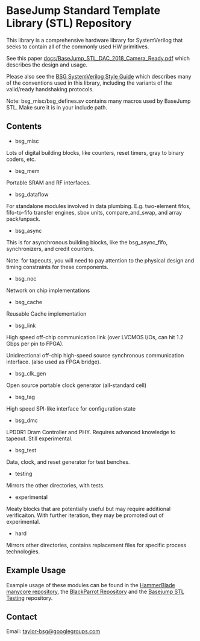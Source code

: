 # BaseJump Standard Template Library (STL) Repository

This library is a comprehensive hardware library for SystemVerilog that seeks to
contain all of the commonly used HW primitives. 

See this paper [docs/BaseJump_STL_DAC_2018_Camera_Ready.pdf](https://github.com/bespoke-silicon-group/basejump_stl/blob/master/docs/BaseJump_STL_DAC_2018_Camera_Ready.pdf)
which describes the design and usage.

Please also see the [BSG SystemVerilog Style Guide](https://docs.google.com/document/d/1xA5XUzBtz_D6aSyIBQUwFk_kSUdckrfxa2uzGjMgmCU/edit#) which describes many of the conventions used in this library, including the variants of the valid/ready handshaking protocols.

Note: bsg_misc/bsg_defines.sv contains many macros used by BaseJump STL. Make sure it is in your include path.

## Contents

* bsg_misc

 Lots of digital building blocks, like counters, reset timers, gray to binary coders, etc.
 
* bsg_mem

Portable SRAM and RF interfaces.

* bsg_dataflow

For standalone modules involved in data plumbing. E.g. two-element fifos, fifo-to-fifo transfer engines,
sbox units, compare_and_swap, and array pack/unpack.

* bsg_async

This is for asynchronous building blocks, like the bsg_async_fifo, synchronizers, and credit counters.

Note: for tapeouts, you will need to pay attention to the physical design and timing constraints for these components.

* bsg_noc

Network on chip implementations

* bsg_cache

Reusable Cache implementation

* bsg_link

High speed off-chip communication link (over LVCMOS I/Os, can hit 1.2 Gbps per pin to FPGA).

Unidirectional off-chip high-speed source synchronous communication interface. (also used as FPGA bridge).

* bsg_clk_gen

Open source portable clock generator (all-standard cell)

* bsg_tag

High speed SPI-like interface for configuration state

* bsg_dmc

LPDDR1 Dram Controller and PHY.
Requires advanced knowledge to tapeout. Still experimental.
 
* bsg_test

Data, clock, and reset generator for test benches.

* testing


Mirrors the other directories, with tests.

* experimental

Meaty blocks that are potentially useful but may require additional verificaiton.  With further iteration, they may be promoted out of experimental.

* hard

Mirrors other directories, contains replacement files for specific process technologies.

## Example Usage

Example usage of these modules can be found in the [HammerBlade manycore repository](https://github.com/bespoke-silicon-group/bsg_manycore), the [BlackParrot Repository](https://github.com/black-parrot/black-parrot) and the [Basejump STL Testing](https://github.com/bespoke-silicon-group/basejump_stl/tree/master/testing) repository.

## Contact

Email: taylor-bsg@googlegroups.com
